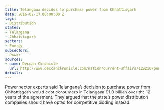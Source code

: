 ```yaml
---
title: Telangana decides to purchase power from Chhattisgarh
date: 2016-02-17 00:00:00 Z
tags:
- Distribution
states:
- Telangana
- Chhattisgarh
sectors:
- Energy
subsectors:
- Power
sources:
- name: Deccan Chronicle
  url: http://www.deccanchronicle.com/nation/current-affairs/120216/power-deal-with-chhattisgarh-to-cost-telangana-more-1-050-crore.html
details: 
---
```


Power sector experts said Telangana’s decision to purchase power from Chhattisgarh would cost consumers in Telangana $1.9 billion over the 12 years of the agreement. They argued that the state’s power distribution companies should have opted for competitive bidding instead.
